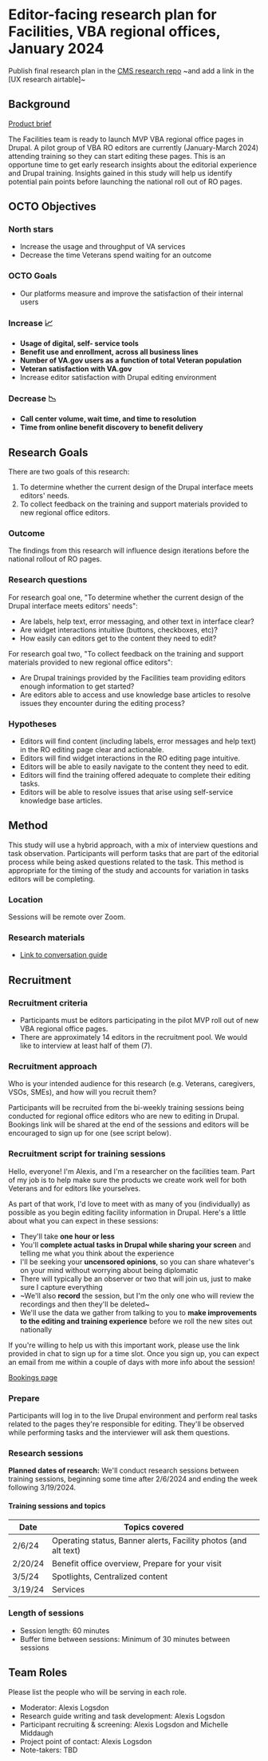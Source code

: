 # Editor-facing research plan for Facilities, VBA regional offices, January 2024

Publish final research plan in the [CMS research repo](https://github.com/department-of-veterans-affairs/va.gov-team/tree/master/platform/cms/research) ~and add a link in the [UX research airtable]~

## Background

[Product brief](https://github.com/department-of-veterans-affairs/va.gov-team/tree/master/products/facilities/regional-offices)

The Facilities team is ready to launch MVP VBA regional office pages in Drupal. A pilot group of VBA RO editors are currently (January-March 2024) attending training so they can start editing these pages. This is an opportune time to get early research insights about the editorial experience and Drupal training. Insights gained in this study will help us identify potential pain points before launching the national roll out of RO pages. 

## OCTO Objectives 

### North stars 
- Increase the usage and throughput of VA services
- Decrease the time Veterans spend waiting for an outcome

### OCTO Goals 
- Our platforms measure and improve the satisfaction of their internal users

### Increase 📈
- **Usage of digital, self- service tools**
- **Benefit use and enrollment, across all business lines**
- **Number of VA.gov users as a function of total Veteran population**
- **Veteran satisfaction with VA.gov**
- Increase editor satisfaction with Drupal editing environment 

### Decrease 📉
- **Call center volume, wait time, and time to resolution**
- **Time from online benefit discovery to benefit delivery**

## Research Goals	
There are two goals of this research:
1. To determine whether the current design of the Drupal interface meets editors' needs.
2. To collect feedback on the training and support materials provided to new regional office editors.

### Outcome
The findings from this research will influence design iterations before the national rollout of RO pages.

### Research questions
For research goal one, "To determine whether the current design of the Drupal interface meets editors' needs":
- Are labels, help text, error messaging, and other text in interface clear?
- Are widget interactions intuitive (buttons, checkboxes, etc)?
- How easily can editors get to the content they need to edit?

For research goal two, "To collect feedback on the training and support materials provided to new regional office editors":
- Are Drupal trainings provided by the Facilities team providing editors enough information to get started?
- Are editors able to access and use knowledge base articles to resolve issues they encounter during the editing process?

### Hypotheses
- Editors will find content (including labels, error messages and help text) in the RO editing page clear and actionable.
- Editors will find widget interactions in the RO editing page intuitive.
- Editors will be able to easily navigate to the content they need to edit.
- Editors will find the training offered adequate to complete their editing tasks.
- Editors will be able to resolve issues that arise using self-service knowledge base articles.

## Method	
This study will use a hybrid approach, with a mix of interview questions and task observation. Participants will perform tasks that are part of the editorial process while being asked questions related to the task. This method is appropriate for the timing of the study and accounts for variation in tasks editors will be completing. 

### Location
Sessions will be remote over Zoom. 

### Research materials

- [Link to conversation guide](https://github.com/department-of-veterans-affairs/va.gov-team/blob/master/products/facilities/regional-offices/research/2024-01-editor-facing/conversation-guide.md)
	
## Recruitment	

### Recruitment criteria
- Participants must be editors participating in the pilot MVP roll out of new VBA regional office pages.
- There are approximately 14 editors in the recruitment pool. We would like to interview at least half of them (7).

### Recruitment approach
Who is your intended audience for this research (e.g. Veterans, caregivers, VSOs, SMEs), and how will you recruit them? 

Participants will be recruited from the bi-weekly training sessions being conducted for regional office editors who are new to editing in Drupal. Bookings link will be shared at the end of the sessions and editors will be encouraged to sign up for one (see script below).

### Recruitment script for training sessions
Hello, everyone! I'm Alexis, and I'm a researcher on the facilities team. Part of my job is to help make sure the products we create work well for both Veterans and for editors like yourselves. 

As part of that work, I'd love to meet with as many of you (individually) as possible as you begin editing facility information in Drupal. 
Here's a little about what you can expect in these sessions:
- They'll take **one hour or less**
- You'll **complete actual tasks in Drupal while sharing your screen** and telling me what you think about the experience
- I'll be seeking your **uncensored opinions**, so you can share whatever's on your mind without worrying about being diplomatic
- There will typically be an observer or two that will join us, just to make sure I capture everything
- ~We'll also **record** the session, but I'm the only one who will review the recordings and then they'll be deleted~
- We'll use the data we gather from talking to you to **make improvements to the editing and training experience** before we roll the new sites out nationally

If you're willing to help us with this important work, please use the link provided in chat to sign up for a time slot. Once you sign up, you can expect an email from me within a couple of days with more info about the session! 

[Bookings page](https://outlook.office.com/bookwithme/user/200913e2d3394a81b950c33d967f9065@va.gov/?ge[…]GF59ZUEUiiwMA7idk6iIbCd-1XBLUkDQ&anonymous&ep=mLinkFromTile)


### Prepare
Participants will log in to the live Drupal environment and perform real tasks related to the pages they're responsible for editing. They'll be observed while performing tasks and the interviewer will ask them questions.

### Research sessions
**Planned dates of research:** We'll conduct research sessions between training sessions, beginning some time after 2/6/2024 and ending the week following 3/19/2024.

#### Training sessions and topics
| Date | Topics covered |
| --- | ----------- |
| 2/6/24 | Operating status, Banner alerts, Facility photos (and alt text) |
| 2/20/24 | Benefit office overview, Prepare for your visit |
| 3/5/24 | Spotlights, Centralized content |
| 3/19/24 | Services |

### Length of sessions
* Session length: 60 minutes
* Buffer time between sessions: Minimum of 30 minutes between sessions

## Team Roles	
Please list the people who will be serving in each role. 	
- Moderator: Alexis Logsdon
- Research guide writing and task development: Alexis Logsdon
- Participant recruiting & screening: Alexis Logsdon and Michelle Middaugh
- Project point of contact: Alexis Logsdon		
- Note-takers:	TBD
 
